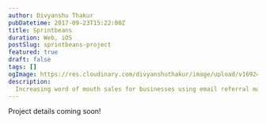 ```yaml
---
author: Divyanshu Thakur
pubDatetime: 2017-09-23T15:22:00Z
title: Sprintbeans
duration: Web, iOS
postSlug: sprintbeans-project
featured: true
draft: false
tags: []
ogImage: https://res.cloudinary.com/divyanshuthakur/image/upload/v1692440831/referralcandy-cover_wr8jgt.webp
description:
  Increasing word of mouth sales for businesses using email referral marketing
---
```


Project details coming soon!